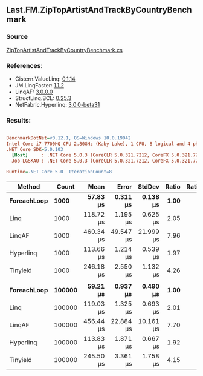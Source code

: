 ﻿## Last.FM.ZipTopArtistAndTrackByCountryBenchmark

### Source
[ZipTopArtistAndTrackByCountryBenchmark.cs](../LinqBenchmarks/Last/FM/ZipTopArtistAndTrackByCountryBenchmark.cs)

### References:
- Cistern.ValueLinq: [0.1.14](https://www.nuget.org/packages/Cistern.ValueLinq/0.1.14)
- JM.LinqFaster: [1.1.2](https://www.nuget.org/packages/JM.LinqFaster/1.1.2)
- LinqAF: [3.0.0.0](https://www.nuget.org/packages/LinqAF/3.0.0.0)
- StructLinq.BCL: [0.25.3](https://www.nuget.org/packages/StructLinq.BCL/0.25.3)
- NetFabric.Hyperlinq: [3.0.0-beta31](https://www.nuget.org/packages/NetFabric.Hyperlinq/3.0.0-beta31)

### Results:
``` ini

BenchmarkDotNet=v0.12.1, OS=Windows 10.0.19042
Intel Core i7-7700HQ CPU 2.80GHz (Kaby Lake), 1 CPU, 8 logical and 4 physical cores
.NET Core SDK=5.0.103
  [Host]     : .NET Core 5.0.3 (CoreCLR 5.0.321.7212, CoreFX 5.0.321.7212), X64 RyuJIT  [AttachedDebugger]
  Job-LGSKAU : .NET Core 5.0.3 (CoreCLR 5.0.321.7212, CoreFX 5.0.321.7212), X64 RyuJIT

Runtime=.NET Core 5.0  IterationCount=8  

```
|      Method |  Count |      Mean |     Error |    StdDev | Ratio | RatioSD |
|------------ |------- |----------:|----------:|----------:|------:|--------:|
| **ForeachLoop** |   **1000** |  **57.83 μs** |  **0.311 μs** |  **0.138 μs** |  **1.00** |    **0.00** |
|        Linq |   1000 | 118.72 μs |  1.195 μs |  0.625 μs |  2.05 |    0.02 |
|      LinqAF |   1000 | 460.34 μs | 49.547 μs | 21.999 μs |  7.96 |    0.37 |
|   Hyperlinq |   1000 | 113.66 μs |  1.214 μs |  0.539 μs |  1.97 |    0.01 |
|    Tinyield |   1000 | 246.18 μs |  2.550 μs |  1.132 μs |  4.26 |    0.02 |
|             |        |           |           |           |       |         |
| **ForeachLoop** | **100000** |  **59.21 μs** |  **0.937 μs** |  **0.490 μs** |  **1.00** |    **0.00** |
|        Linq | 100000 | 119.03 μs |  1.325 μs |  0.693 μs |  2.01 |    0.02 |
|      LinqAF | 100000 | 456.44 μs | 22.884 μs | 10.161 μs |  7.70 |    0.19 |
|   Hyperlinq | 100000 | 113.83 μs |  1.871 μs |  0.667 μs |  1.92 |    0.02 |
|    Tinyield | 100000 | 245.50 μs |  3.361 μs |  1.758 μs |  4.15 |    0.05 |
